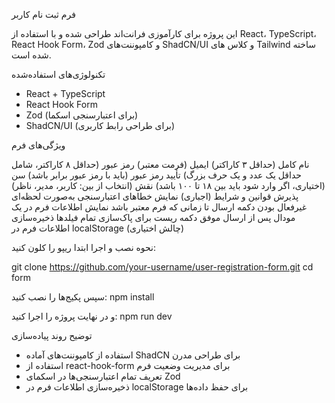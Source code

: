 فرم ثبت نام کاربر

این پروژه برای کارآموزی فرانت‌اند طراحی شده و با استفاده از React، TypeScript، React Hook Form، Zod و کامپوننت‌های 
ShadCN/UI و کلاس های 
Tailwind
ساخته شده است.  

تکنولوژی‌های استفاده‌شده

- React + TypeScript  
- React Hook Form  
- Zod (برای اعتبارسنجی اسکما)  
- ShadCN/UI (برای طراحی رابط کاربری)

ویژگی‌های فرم

نام کامل (حداقل ۳ کاراکتر)
ایمیل (فرمت معتبر)
رمز عبور (حداقل ۸ کاراکتر، شامل حداقل یک عدد و یک حرف بزرگ)
تأیید رمز عبور (باید با رمز عبور برابر باشد)
سن (اختیاری، اگر وارد شود باید بین ۱۸ تا ۱۰۰ باشد)
نقش (انتخاب از بین: کاربر، مدیر، ناظر)
پذیرش قوانین و شرایط (اجباری)
نمایش خطاهای اعتبارسنجی به‌صورت لحظه‌ای
غیرفعال بودن دکمه ارسال تا زمانی که فرم معتبر باشد
نمایش اطلاعات فرم در یک مودال پس از ارسال موفق
دکمه ریست برای پاک‌سازی تمام فیلدها
ذخیره‌سازی اطلاعات فرم در localStorage (چالش اختیاری)


نحوه نصب و اجرا
ابتدا ریپو را کلون کنید:

git clone https://github.com/your-username/user-registration-form.git
cd form

سپس پکیج‌ها را نصب کنید:
npm install


و در نهایت پروژه را اجرا کنید:
npm run dev


توضیح روند پیاده‌سازی

- استفاده از کامپوننت‌های آماده ShadCN برای طراحی مدرن
- استفاده از react-hook-form برای مدیریت وضعیت فرم
- تعریف تمام اعتبارسنجی‌ها در اسکمای Zod
- ذخیره‌سازی اطلاعات فرم در localStorage برای حفظ داده‌ها

